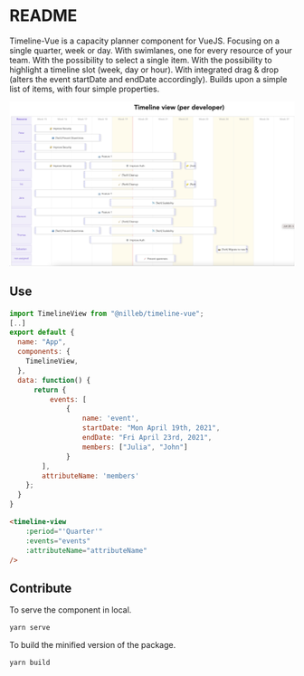 # README

Timeline-Vue is a capacity planner component for VueJS.
Focusing on a single quarter, week or day.
With swimlanes, one for every resource of your team.
With the possibility to select a single item.
With the possibility to highlight a timeline slot (week, day or hour).
With integrated drag & drop (alters the event startDate and endDate accordingly).
Builds upon a simple list of items, with four simple properties.

![Component Screenshot](data/screenshot.png)

## Use

```js
import TimelineView from "@nilleb/timeline-vue";
[..]
export default {
  name: "App",
  components: {
    TimelineView,
  },
  data: function() {
      return { 
          events: [
              {
                  name: 'event',
                  startDate: "Mon April 19th, 2021",
                  endDate: "Fri April 23rd, 2021",
                  members: ["Julia", "John"]
              }
        ],
        attributeName: 'members'
    };
  }
}
```

```html
<timeline-view
    :period="'Quarter'"
    :events="events"
    :attributeName="attributeName"
/>
```

## Contribute

To serve the component in local.

```sh
yarn serve
```

To build the minified version of the package.

```sh
yarn build
```
